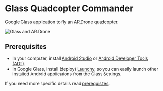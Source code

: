 Glass Quadcopter Commander
==========================

Google Glass application to fly an AR.Drone quadcopter.

![Glass and AR.Drone](http://jose-troche.github.io/GlassQuadcopterCommander/img/glass-ardrone.png)
## Prerequisites
* In your computer, install [Android Studio](http://developer.android.com/sdk/installing/studio.html) or
[Android Developer Tools (ADT)](http://developer.android.com/sdk/installing/bundle.html).
* In Google Glass, install (deploy) [Launchy](https://github.com/kaze0/launchy), so you can easily launch other 
installed Android applications from the Glass Settings.

If you need more specific details read [prerequisites](prerequisites.md).
